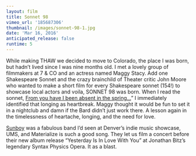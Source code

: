 ```yaml
---
layout: film
title: Sonnet 98
vimeo_url: '185687306'
thumbnail: /images/sonnet-98-1.jpg
date: 'Mar 16, 2016'
anticipated_release: false
runtime: 5
---
```

While making THAW we decided to move to Colorado, the place I was born, but hadn’t lived since I was nine months old. I met a lovely group of filmmakers at 7 & CO and an actress named Maggy Stacy. Add one Shakespeare Sonnet and the crazy brainchild of Theater critic John Moore who wanted to make a short film for every Shakespeare sonnet (154!) to showcase local actors and voila, SONNET 98 was born. When I read the sonnet, [From you have I been absent in the spring…](http://www.shakespeare-online.com/sonnets/98.html)” I immediately identified that longing as heartbreak. Maggy thought it would be fun to set it in a nightclub and damn if the Bard didn’t just work there. A lesson again in the timelessness of heartache, longing, and the need for love.

[Sunboy](https://m.facebook.com/sunboy/) was a fabulous band I’d seen at Denver’s indie music showcase, UMS, and Materialize is such a good song. They let us film a concert before their new album release “Yesterday Is In Love With You” at Jonathan Bitz’s legendary Syntax Physics Opera. It as a blast.
